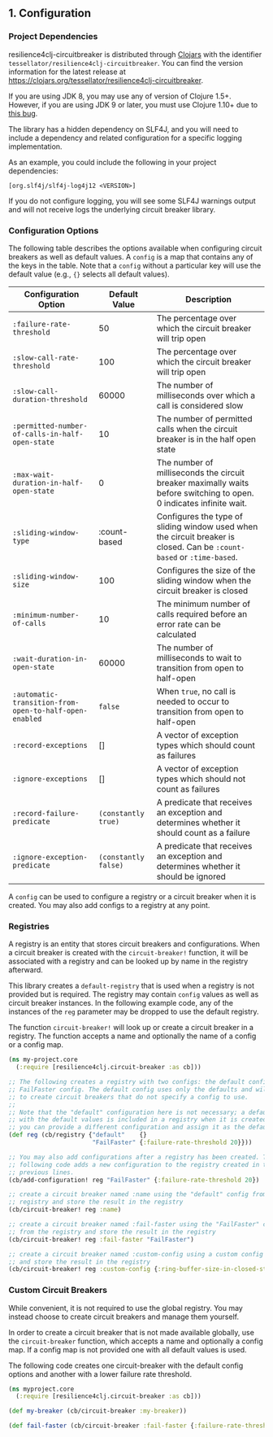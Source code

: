 ## 1. Configuration

### Project Dependencies

resilience4clj-circuitbreaker is distributed through
[Clojars](https://clojars.org) with the identifier
`tessellator/resilience4clj-circuitbreaker`. You can find the version
information for the latest release at
https://clojars.org/tessellator/resilience4clj-circuitbreaker.

If you are using JDK 8, you may use any of version of Clojure 1.5+. However, if
you are using JDK 9 or later, you must use Clojure 1.10+ due
to [this bug](https://clojure.atlassian.net/browse/CLJ-2284).

The library has a hidden dependency on SLF4J, and you will need to include a
dependency and related configuration for a specific logging implementation.

As an example, you could include the following in your project dependencies:

```
[org.slf4j/slf4j-log4j12 <VERSION>]
```

If you do not configure logging, you will see some SLF4J warnings output and
will not receive logs the underlying circuit breaker library.

### Configuration Options

The following table describes the options available when configuring circuit
breakers as well as default values. A `config` is a map that contains any of the
keys in the table. Note that a `config` without a particular key will use the
default value (e.g., `{}` selects all default values).

| Configuration Option                                   | Default Value        | Description                                                                                                            |
| ------------------------------------------------------ | -------------------- | ---------------------------------------------------------------------------------------------------------------------- |
| `:failure-rate-threshold`                              | 50                   | The percentage over which the circuit breaker will trip open                                                           |
| `:slow-call-rate-threshold`                            | 100                  | The percentage over which the circuit breaker will trip open                                                           |
| `:slow-call-duration-threshold`                        | 60000                | The number of milliseconds over which a call is considered slow                                                        |
| `:permitted-number-of-calls-in-half-open-state`        | 10                   | The number of permitted calls when the circuit breaker is in the half open state                                       |
| `:max-wait-duration-in-half-open-state`                | 0                    | The number of milliseconds the circuit breaker maximally waits before switching to open. 0 indicates infinite wait.    |
| `:sliding-window-type`                                 | :count-based         | Configures the type of sliding window used when the circuit breaker is closed. Can be `:count-based` or `:time-based`. |
| `:sliding-window-size`                                 | 100                  | Configures the size of the sliding window when the circuit breaker is closed                                           |
| `:minimum-number-of-calls`                             | 10                   | The minimum number of calls required before an error rate can be calculated                                            |
| `:wait-duration-in-open-state`                         | 60000                | The number of milliseconds to wait to transition from open to half-open                                                |
| `:automatic-transition-from-open-to-half-open-enabled` | `false`              | When `true`, no call is needed to occur to transition from open to half-open                                           |
| `:record-exceptions`                                   | []                   | A vector of exception types which should count as failures                                                             |
| `:ignore-exceptions`                                   | []                   | A vector of exception types which should not count as failures                                                         |
| `:record-failure-predicate`                            | `(constantly true)`  | A predicate that receives an exception and determines whether it should count as a failure                             |
| `:ignore-exception-predicate`                          | `(constantly false)` | A predicate that receives an exception and determines whether it should be ignored                                     |

A `config` can be used to configure a registry or a circuit breaker when it is
created. You may also add configs to a registry at any point.

### Registries

A registry is an entity that stores circuit breakers and configurations. When
a circuit breaker is created with the `circuit-breaker!` function, it will be
associated with a registry and can be looked up by name in the registry
afterward.

This library creates a `default-registry` that is used when a registry is not
provided but is required. The registry may contain `config` values as
well as circuit breaker instances. In the following example code, any of the
instances of the `reg` parameter may be dropped to use the default registry.

The function `circuit-breaker!` will look up or create a circuit breaker in a
registry. The function accepts a name and optionally the name of a config
or a config map.

```clojure
(ns my-project.core
  (:require [resilience4clj.circuit-breaker :as cb]))

;; The following creates a registry with two configs: the default config and the
;; FailFaster config. The default config uses only the defaults and will be used
;; to create circuit breakers that do not specify a config to use.
;;
;; Note that the "default" configuration here is not necessary; a default config
;; with the default values is included in a registry when it is created. However,
;; you can provide a different configuration and assign it as the default config.
(def reg (cb/registry {"default"    {}
                       "FailFaster" {:failure-rate-threshold 20}}))

;; You may also add configurations after a registry has been created. The
;; following code adds a new configuration to the registry created in the
;; previous lines.
(cb/add-configuration! reg "FailFaster" {:failure-rate-threshold 20})

;; create a circuit breaker named :name using the "default" config from the
;; registry and store the result in the registry
(cb/circuit-breaker! reg :name)

;; create a circuit breaker named :fail-faster using the "FailFaster" config
;; from the registry and store the result in the registry
(cb/circuit-breaker! reg :fail-faster "FailFaster")

;; create a circuit breaker named :custom-config using a custom config map
;; and store the result in the registry
(cb/circuit-breaker! reg :custom-config {:ring-buffer-size-in-closed-state 10})
```

### Custom Circuit Breakers

While convenient, it is not required to use the global registry. You may instead
choose to create circuit breakers and manage them yourself.

In order to create a circuit breaker that is not made available globally, use
the `circuit-breaker` function, which accepts a name and optionally a config
map. If a config map is not provided one with all default values is used.

The following code creates one circuit-breaker with the default config options
and another with a lower failure rate threshold.

```clojure
(ns myproject.core
  (:require [resilience4clj.circuit-breaker :as cb]))

(def my-breaker (cb/circuit-breaker :my-breaker))

(def fail-faster (cb/circuit-breaker :fail-faster {:failure-rate-threshold 20}))
```

